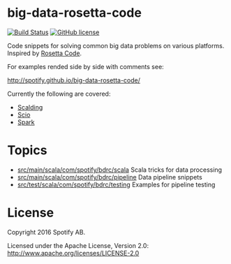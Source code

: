big-data-rosetta-code
=====================

[![Build Status](https://img.shields.io/github/actions/workflow/status/spotify/big-data-rosetta-code/.github/workflows/ci.yaml)](https://github.com/spotify/big-data-rosetta-code/actions?query=workflow%3ACI)
[![GitHub license](https://img.shields.io/github/license/spotify/big-data-rosetta-code.svg)](./LICENSE)

Code snippets for solving common big data problems on various platforms. Inspired by [Rosetta Code](http://rosettacode.org/).

For examples rended side by side with comments see:

http://spotify.github.io/big-data-rosetta-code/

Currently the following are covered:

- [Scalding](https://github.com/twitter/scalding)
- [Scio](https://github.com/spotify/scio)
- [Spark](https://github.com/apache/spark)

# Topics

- [src/main/scala/com/spotify/bdrc/scala](./src/main/scala/com/spotify/bdrc/scala) Scala tricks for data processing
- [src/main/scala/com/spotify/bdrc/pipeline](./src/main/scala/com/spotify/bdrc/pipeline) Data pipeline snippets
- [src/test/scala/com/spotify/bdrc/testing](./src/test/scala/com/spotify/bdrc/testing) Examples for pipeline testing

# License

Copyright 2016 Spotify AB.

Licensed under the Apache License, Version 2.0: http://www.apache.org/licenses/LICENSE-2.0
